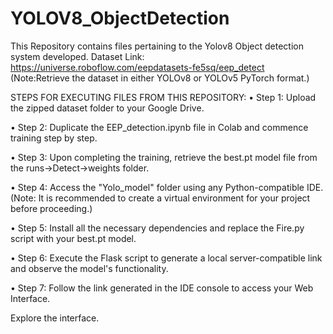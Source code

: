 # YOLOV8_ObjectDetection
This Repository contains files pertaining to the Yolov8 Object detection system developed.
Dataset Link: https://universe.roboflow.com/eepdatasets-fe5sq/eep_detect
(Note:Retrieve the dataset in either YOLOv8 or YOLOv5 PyTorch format.)

STEPS FOR EXECUTING FILES FROM THIS REPOSITORY:
•	Step 1: Upload the zipped dataset folder to your Google Drive.

•	Step 2: Duplicate the EEP_detection.ipynb file in Colab and commence training step by step.

•	Step 3: Upon completing the training, retrieve the best.pt model file from the runs->Detect->weights folder.

•	Step 4: Access the "Yolo_model" folder using any Python-compatible IDE.
(Note: It is recommended to create a virtual environment for your project before proceeding.)

•	Step 5: Install all the necessary dependencies and replace the Fire.py script with your best.pt model.

•	Step 6: Execute the Flask script to generate a local server-compatible link and observe the model's functionality.

•	Step 7: Follow the link generated in the IDE console to access your Web Interface.

Explore the interface.
